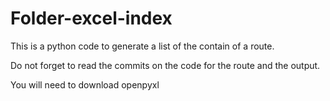 # Folder-excel-index
This is a python code to generate a list of the contain of a route.

Do not forget to read the commits on the code for the route and the output.

You will need to download openpyxl

